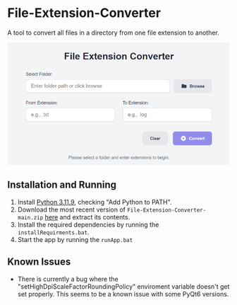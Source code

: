 # File-Extension-Converter
A tool to convert all files in a directory from one file extension to another.

![](documentation/screenshot.png)
## Installation and Running
1. Install [Python 3.11.9](https://www.python.org/downloads/release/python-3119/), checking "Add Python to PATH".
2. Download the most recent version of `File-Extension-Converter-main.zip` [here](https://github.com/Revelmonger/File-Extension-Converter/archive/refs/tags/v1.0.1.zip) and extract its contents.
3. Install the required dependencies by running the `installRequirments.bat`.
4. Start the app by running the `runApp.bat`

## Known Issues
- There is currently a bug where the "setHighDpiScaleFactorRoundingPolicy" enviroment variable doesn't get set properly. This seems to be a known issue with some PyQt6 versions.
